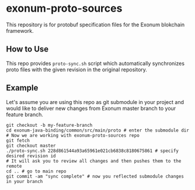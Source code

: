 # exonum-proto-sources
This repository is for protobuf specification files for the Exonum blokchain framework. 

## How to Use
This repo provides `proto-sync.sh` script which automatically synchronizes proto files 
with the given revision in the original repository.

## Example
Let's assume you are using this repo as git submodule in your project and would like
to deliver new changes from Exonum master branch to your feature branch.
```shell script
git checkout -b my-feature-branch
cd exonum-java-binding/common/src/main/proto # enter the submodule dir
# Now we are working with exonum-proto-sources repo
git fetch
git checkout master
./proto-sync.sh 228d861544a93a65961e021cb6838c8180675861 # specify desired revision id
# It will ask you to review all changes and then pushes them to the remote
cd .. # go to main repo
git commit -am "sync complete" # now you reflected submodule changes in your branch
``` 
